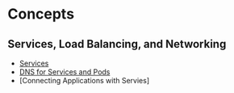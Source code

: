 # Concepts
## Services, Load Balancing, and Networking
* [Services](https://github.com/RocketsFang/Kubernets-Doc/blob/master/services.md)
* [DNS for Services and Pods](https://github.com/RocketsFang/Kubernets-Doc/blob/master/DNS%20for%20Services%20and%20Pods)
* [Connecting Applications with Servies]

